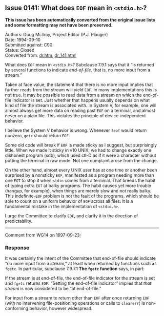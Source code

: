 ## Issue 0141: What does `EOF` mean in `<stdio.h>`?

**This issue has been automatically converted from the original issue lists and some formatting may not have been preserved.**

Authors: Doug McIlroy, Project Editor (P.J. Plauger)  
Date: 1994-09-10  
Submitted against: C90  
Status: Closed  
Converted from: [dr.htm](https://www.open-std.org/jtc1/sc22/wg14/www/docs/dr.htm), [dr_141.html](https://www.open-std.org/jtc1/sc22/wg14/www/docs/dr_141.html)

What does `EOF` mean in `<stdio.h>`? Subclause 7.9.1 says that it “is returned
by several functions to indicate *end-of-file,* that is, no more input from a
stream.”

Taken at face value, the statement that there is no more input implies that
further reads from the stream will yield `EOF`. In many implementations this is
not true. It may be possible to read data from a stream on which the end-of-file
indicator is set. Just whether that happens usually depends on what kind of file
the stream is associated with. In System V, for example, one will almost always
get more data on reading past `EOF` on a terminal, and almost never on a plain
file. This violates the principle of device-independent behavior.

I believe the System V behavior is wrong. Whenever `feof` would return nonzero,
`getc` should return `EOF`.

Some old code will break if `EOF` is made sticky as I suggest, but surprisingly
little. When we made it sticky in v10 UNIX, we had to change exactly one
dishonest program (sdb), which used ctl-D as if it were a character without
putting the terminal in raw mode. Not one complaint arose from the change.

On the other hand, almost every UNIX user has at one time or another been
surprised by a nonsticky `EOF`, manifested as a program needing more than one
`EOT` to stop it when `stdin` comes from a terminal. That breeds the habit of
typing extra `EOT` at balky programs. The habit causes yet more trouble (hangup,
for example), when things are merely slow and not really balky. This
indefinite-`EOF` problem is not the fault of the programs, which should be able
to count on a uniform behavior of `EOF` across all files. It is a fundamental
mistake in the implementation of `<stdio.h>`.

I urge the Committee to clarify `EOF`, and clarify it in the direction of
predictability.

---

Comment from WG14 on 1997-09-23:

### Response

It was certainly the intent of the Committee that end-of-file should indicate
“no more input from a stream,” at least when returned by functions such as
`fgetc`. In particular, subclause 7.9.7.1 **The `fgetc` function** says, in
part:

If the stream is at end-of-file, the end-of-file indicator for the stream is set
and `fgetc` returns `EOF`. “Setting the end-of-file indicator” implies that
*that stream* is now considered to be “at end-of-file.”

For input from a stream to return other than `EOF` after once returning `EOF`
(with no intervening file-positioning operations or calls to `clearerr`) is
non-conforming behavior, however widespread.
